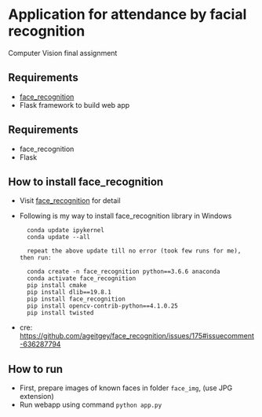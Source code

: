 # Application for attendance by facial recognition
Computer Vision final assignment

## Requirements
- [face_recognition](https://github.com/ageitgey/face_recognition)
- Flask framework to build web app


## Requirements
- face_recognition
- Flask

## How to install face_recognition
- Visit [face_recognition](https://github.com/ageitgey/face_recognition) for detail
- Following is my way to install face_recognition library in Windows

        conda update ipykernel
        conda update --all

        repeat the above update till no error (took few runs for me), then run:

        conda create -n face_recognition python==3.6.6 anaconda
        conda activate face_recognition
        pip install cmake
        pip install dlib==19.8.1
        pip install face_recognition
        pip install opencv-contrib-python==4.1.0.25
        pip install twisted

- cre: https://github.com/ageitgey/face_recognition/issues/175#issuecomment-636287794


## How to run
- First, prepare images of known faces in folder `face_img`, (use JPG extension)
- Run webapp using command `python app.py`